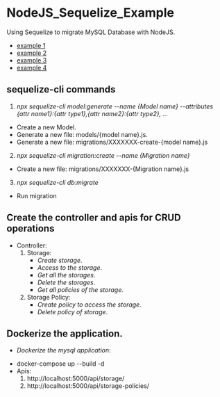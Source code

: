 # NodeJS_Sequelize_Example
Using Sequelize to migrate MySQL Database with NodeJS.
- [example 1](https://dev.to/adefam/create-update-add-and-delete-sequelize-migration-eoa)
- [example 2](https://dev.to/nedsoft/add-new-fields-to-existing-sequelize-migration-3527)
- [example 3](https://sequelize.org/docs/v6/other-topics/migrations/)
- [example 4](https://medium.com/@andrewoons/how-to-define-sequelize-associations-using-migrations-de4333bf75a7)

## sequelize-cli commands
1. _npx sequelize-cli model:generate --name {Model name} --attributes {attr name1}:{attr type1},{attr name2}:{attr type2}, ..._
- Create a new Model. 
- Generate a new file: models/{model name}.js.
- Generate a new file: migrations/XXXXXXX-create-{model name}.js

2. _npx sequelize-cli migration:create --name {Migration name}_
- Create a new file: migrations/XXXXXXX-{Migration name}.js

3. _npx sequelize-cli db:migrate_
- Run migration

## Create the controller and apis for CRUD operations
- Controller:
    1. Storage:
        + _Create storage_.
        + _Access to the storage_.
        + _Get all the storages_.
        + _Delete the storages_.
        + _Get all policies of the storage_.
    2. Storage Policy:
        + _Create policy to access the storage_.
        + _Delete policy of storage_.
## Dockerize the application.
- _Dockerize the mysql application_:
+ docker-compose up --build -d
+ Apis:
    1. http://localhost:5000/api/storage/
    2. http://localhost:5000/api/storage-policies/ 
